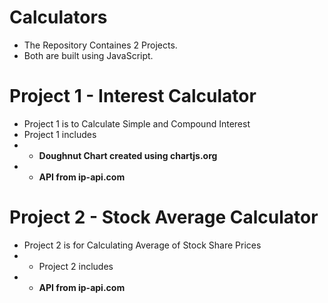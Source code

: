 # Calculators
- The Repository Containes 2 Projects.
- Both are built using JavaScript.
# Project 1 - Interest Calculator
- Project 1 is to Calculate Simple and Compound Interest
- Project 1 includes
- - **Doughnut Chart created using chartjs.org**
- - **API from ip-api.com**
# Project 2 - Stock Average Calculator
- Project 2 is for Calculating Average of Stock Share Prices
- - Project 2 includes
- - **API from ip-api.com**
